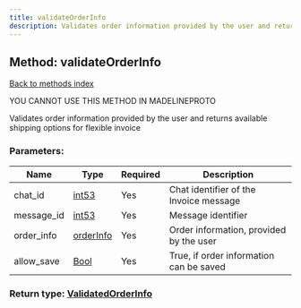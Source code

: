 ```yaml
---
title: validateOrderInfo
description: Validates order information provided by the user and returns available shipping options for flexible invoice
---
```

## Method: validateOrderInfo  
[Back to methods index](index.md)


YOU CANNOT USE THIS METHOD IN MADELINEPROTO


Validates order information provided by the user and returns available shipping options for flexible invoice

### Parameters:

| Name     |    Type       | Required | Description |
|----------|---------------|----------|-------------|
|chat\_id|[int53](../types/int53.md) | Yes|Chat identifier of the Invoice message|
|message\_id|[int53](../types/int53.md) | Yes|Message identifier|
|order\_info|[orderInfo](../constructors/orderInfo.md) | Yes|Order information, provided by the user|
|allow\_save|[Bool](../types/Bool.md) | Yes|True, if order information can be saved|


### Return type: [ValidatedOrderInfo](../types/ValidatedOrderInfo.md)

